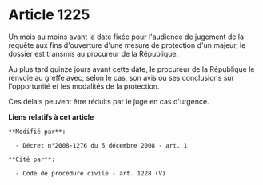 # Article 1225

Un mois au moins avant la date fixée pour l'audience de jugement de la requête aux fins d'ouverture d'une mesure de
protection d'un majeur, le dossier est transmis au procureur de la République. 

Au plus tard quinze jours avant cette date, le procureur de la République le renvoie au greffe avec, selon le cas, son avis
ou ses conclusions sur l'opportunité et les modalités de la protection. 

Ces délais peuvent être réduits par le juge en cas d'urgence.

**Liens relatifs à cet article**

	**Modifié par**:

	  - Décret n°2008-1276 du 5 décembre 2008 - art. 1

	**Cité par**:

	  - Code de procédure civile - art. 1228 (V)
